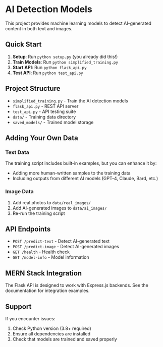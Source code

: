 # AI Detection Models

This project provides machine learning models to detect AI-generated content in both text and images.

## Quick Start

1. **Setup**: Run `python setup.py` (you already did this!)
2. **Train Models**: Run `python simplified_training.py`
3. **Start API**: Run `python flask_api.py`
4. **Test API**: Run `python test_api.py`

## Project Structure

- `simplified_training.py` - Train the AI detection models
- `flask_api.py` - REST API server
- `test_api.py` - API testing suite
- `data/` - Training data directory
- `saved_models/` - Trained model storage

## Adding Your Own Data

### Text Data
The training script includes built-in examples, but you can enhance it by:
- Adding more human-written samples to the training data
- Including outputs from different AI models (GPT-4, Claude, Bard, etc.)

### Image Data
1. Add real photos to `data/real_images/`
2. Add AI-generated images to `data/ai_images/`
3. Re-run the training script

## API Endpoints

- `POST /predict-text` - Detect AI-generated text
- `POST /predict-image` - Detect AI-generated images
- `GET /health` - Health check
- `GET /model-info` - Model information

## MERN Stack Integration

The Flask API is designed to work with Express.js backends. See the documentation for integration examples.

## Support

If you encounter issues:
1. Check Python version (3.8+ required)
2. Ensure all dependencies are installed
3. Check that models are trained and saved properly